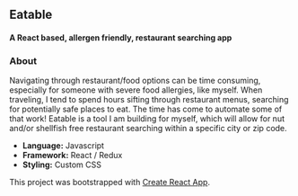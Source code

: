 ## Eatable
#### A React based, allergen friendly, restaurant searching app

### About

Navigating through restaurant/food options can be time consuming, especially for someone with severe food allergies, like myself. When traveling, I tend to spend hours sifting through restaurant menus, searching for potentially safe places to eat.  The time has come to automate some of that work!  Eatable is a tool I am building for myself, which will allow for nut and/or shellfish free restaurant searching within a specific city or zip code.

  - **Language:** Javascript
  - **Framework:** React / Redux
  - **Styling:** Custom CSS




This project was bootstrapped with [Create React App](https://github.com/facebookincubator/create-react-app).


 

